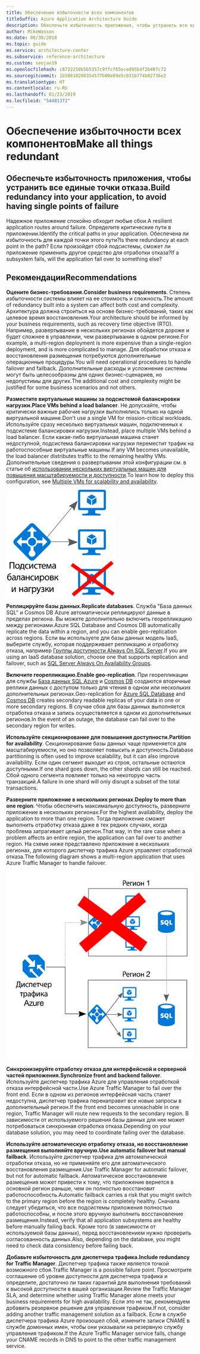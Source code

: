 ```yaml
---
title: Обеспечение избыточности всех компонентов
titleSuffix: Azure Application Architecture Guide
description: Обеспечьте избыточность приложения, чтобы устранить все единые точки отказа.
author: MikeWasson
ms.date: 08/30/2018
ms.topic: guide
ms.service: architecture-center
ms.subservice: reference-architecture
ms.custom: seojan19
ms.openlocfilehash: c8722250b5b5357c9ffcf65eced95b4f2b487c72
ms.sourcegitcommit: 1b50810208354577b00e89e5c031b774b02736e2
ms.translationtype: HT
ms.contentlocale: ru-RU
ms.lasthandoff: 01/23/2019
ms.locfileid: "54481372"
---
```

# <a name="make-all-things-redundant"></a><span data-ttu-id="fc0ad-103">Обеспечение избыточности всех компонентов</span><span class="sxs-lookup"><span data-stu-id="fc0ad-103">Make all things redundant</span></span>

## <a name="build-redundancy-into-your-application-to-avoid-having-single-points-of-failure"></a><span data-ttu-id="fc0ad-104">Обеспечьте избыточность приложения, чтобы устранить все единые точки отказа.</span><span class="sxs-lookup"><span data-stu-id="fc0ad-104">Build redundancy into your application, to avoid having single points of failure</span></span>

<span data-ttu-id="fc0ad-105">Надежное приложение спокойно обходит любые сбои.</span><span class="sxs-lookup"><span data-stu-id="fc0ad-105">A resilient application routes around failure.</span></span> <span data-ttu-id="fc0ad-106">Определите критические пути в приложении.</span><span class="sxs-lookup"><span data-stu-id="fc0ad-106">Identify the critical paths in your application.</span></span> <span data-ttu-id="fc0ad-107">Обеспечена ли избыточность для каждой точки этого пути?</span><span class="sxs-lookup"><span data-stu-id="fc0ad-107">Is there redundancy at each point in the path?</span></span> <span data-ttu-id="fc0ad-108">Если произойдет сбой подсистемы, сможет ли приложение применить другое средство для отработки отказа?</span><span class="sxs-lookup"><span data-stu-id="fc0ad-108">If a subsystem fails, will the application fail over to something else?</span></span>

## <a name="recommendations"></a><span data-ttu-id="fc0ad-109">Рекомендации</span><span class="sxs-lookup"><span data-stu-id="fc0ad-109">Recommendations</span></span>

<span data-ttu-id="fc0ad-110">**Оцените бизнес-требования.**</span><span class="sxs-lookup"><span data-stu-id="fc0ad-110">**Consider business requirements**.</span></span> <span data-ttu-id="fc0ad-111">Степень избыточности системы влияет на ее стоимость и сложность.</span><span class="sxs-lookup"><span data-stu-id="fc0ad-111">The amount of redundancy built into a system can affect both cost and complexity.</span></span> <span data-ttu-id="fc0ad-112">Архитектура должна строиться на основе бизнес-требований, таких как целевое время восстановления.</span><span class="sxs-lookup"><span data-stu-id="fc0ad-112">Your architecture should be informed by your business requirements, such as recovery time objective (RTO).</span></span> <span data-ttu-id="fc0ad-113">Например, развертывание в нескольких регионах обойдется дороже и будет сложнее в управлении, чем развертывание в одном регионе.</span><span class="sxs-lookup"><span data-stu-id="fc0ad-113">For example, a multi-region deployment is more expensive than a single-region deployment, and is more complicated to manage.</span></span> <span data-ttu-id="fc0ad-114">Для обработки отказа и восстановления размещения потребуются дополнительные операционные процедуры.</span><span class="sxs-lookup"><span data-stu-id="fc0ad-114">You will need operational procedures to handle failover and failback.</span></span> <span data-ttu-id="fc0ad-115">Дополнительные расходы и усложнение системы могут быть целесообразны для одних бизнес-сценариев, но недопустимы для других.</span><span class="sxs-lookup"><span data-stu-id="fc0ad-115">The additional cost and complexity might be justified for some business scenarios and not others.</span></span>

<span data-ttu-id="fc0ad-116">**Разместите виртуальные машины за подсистемой балансировки нагрузки.**</span><span class="sxs-lookup"><span data-stu-id="fc0ad-116">**Place VMs behind a load balancer**.</span></span> <span data-ttu-id="fc0ad-117">Не допускайте, чтобы критически важные рабочие нагрузки выполнялись только на одной виртуальной машине.</span><span class="sxs-lookup"><span data-stu-id="fc0ad-117">Don't use a single VM for mission-critical workloads.</span></span> <span data-ttu-id="fc0ad-118">Используйте сразу несколько виртуальных машин, подключенных к подсистеме балансировки нагрузки.</span><span class="sxs-lookup"><span data-stu-id="fc0ad-118">Instead, place multiple VMs behind a load balancer.</span></span> <span data-ttu-id="fc0ad-119">Если какая-либо виртуальная машина станет недоступной, подсистема балансировки нагрузки переместит трафик на работоспособные виртуальные машины.</span><span class="sxs-lookup"><span data-stu-id="fc0ad-119">If any VM becomes unavailable, the load balancer distributes traffic to the remaining healthy VMs.</span></span> <span data-ttu-id="fc0ad-120">Дополнительные сведения о развертывании этой конфигурации см. в статье об [использовании нескольких виртуальных машин для повышения масштабируемости и доступности][multi-vm-blueprint].</span><span class="sxs-lookup"><span data-stu-id="fc0ad-120">To learn how to deploy this configuration, see [Multiple VMs for scalability and availability][multi-vm-blueprint].</span></span>

![Схема виртуальных машин с балансировкой нагрузки](./images/load-balancing.svg)

<span data-ttu-id="fc0ad-122">**Реплицируйте базы данных.**</span><span class="sxs-lookup"><span data-stu-id="fc0ad-122">**Replicate databases**.</span></span> <span data-ttu-id="fc0ad-123">Служба "База данных SQL" и Cosmos DB Azure автоматически реплицируют данные в пределах региона. Вы можете дополнительно включить георепликацию между регионами.</span><span class="sxs-lookup"><span data-stu-id="fc0ad-123">Azure SQL Database and Cosmos DB automatically replicate the data within a region, and you can enable geo-replication across regions.</span></span> <span data-ttu-id="fc0ad-124">Если вы используете для базы данных модель IaaS, выберите службу, которая поддерживает репликацию и отработку отказа, например [Группы доступности Always On SQL Server][sql-always-on].</span><span class="sxs-lookup"><span data-stu-id="fc0ad-124">If you are using an IaaS database solution, choose one that supports replication and failover, such as [SQL Server Always On Availability Groups][sql-always-on].</span></span>

<span data-ttu-id="fc0ad-125">**Включите георепликацию.**</span><span class="sxs-lookup"><span data-stu-id="fc0ad-125">**Enable geo-replication**.</span></span> <span data-ttu-id="fc0ad-126">При георепликации для службы [База данных SQL Azure][sql-geo-replication] и [Cosmos DB][cosmosdb-geo-replication] создаются вторичные реплики данных с доступом только для чтения в одном или нескольких дополнительных регионах.</span><span class="sxs-lookup"><span data-stu-id="fc0ad-126">Geo-replication for [Azure SQL Database][sql-geo-replication] and [Cosmos DB][cosmosdb-geo-replication] creates secondary readable replicas of your data in one or more secondary regions.</span></span> <span data-ttu-id="fc0ad-127">В случае сбоя для базы данных выполняется отработка отказа и запись осуществляется в одном из дополнительных регионов.</span><span class="sxs-lookup"><span data-stu-id="fc0ad-127">In the event of an outage, the database can fail over to the secondary region for writes.</span></span>

<span data-ttu-id="fc0ad-128">**Используйте секционирование для повышения доступности.**</span><span class="sxs-lookup"><span data-stu-id="fc0ad-128">**Partition for availability**.</span></span> <span data-ttu-id="fc0ad-129">Секционирование базы данных чаще применяется для масштабируемости, но оно позволяет повысить и доступность.</span><span class="sxs-lookup"><span data-stu-id="fc0ad-129">Database partitioning is often used to improve scalability, but it can also improve availability.</span></span> <span data-ttu-id="fc0ad-130">Если один сегмент выходит из строя, остальные остаются доступными.</span><span class="sxs-lookup"><span data-stu-id="fc0ad-130">If one shard goes down, the other shards can still be reached.</span></span> <span data-ttu-id="fc0ad-131">Сбой одного сегмента повлияет только на некоторую часть транзакций.</span><span class="sxs-lookup"><span data-stu-id="fc0ad-131">A failure in one shard will only disrupt a subset of the total transactions.</span></span>

<span data-ttu-id="fc0ad-132">**Разверните приложение в нескольких регионах**.</span><span class="sxs-lookup"><span data-stu-id="fc0ad-132">**Deploy to more than one region**.</span></span> <span data-ttu-id="fc0ad-133">Чтобы обеспечить максимальную доступность, разверните приложение в нескольких регионах.</span><span class="sxs-lookup"><span data-stu-id="fc0ad-133">For the highest availability, deploy the application to more than one region.</span></span> <span data-ttu-id="fc0ad-134">Тогда приложение сможет выполнить отработку отказа даже в тех редких случаях, когда проблема затрагивает целый регион.</span><span class="sxs-lookup"><span data-stu-id="fc0ad-134">That way, in the rare case when a problem affects an entire region, the application can fail over to another region.</span></span> <span data-ttu-id="fc0ad-135">На схеме ниже представлено приложение в нескольких регионах, для которого диспетчер трафика Azure управляет отработкой отказа.</span><span class="sxs-lookup"><span data-stu-id="fc0ad-135">The following diagram shows a multi-region application that uses Azure Traffic Manager to handle failover.</span></span>

![Схема отработки отказа с использованием диспетчера трафика Azure](./images/failover.svg)

<span data-ttu-id="fc0ad-137">**Синхронизируйте отработку отказа для интерфейсной и серверной частей приложения.**</span><span class="sxs-lookup"><span data-stu-id="fc0ad-137">**Synchronize front and backend failover**.</span></span> <span data-ttu-id="fc0ad-138">Используйте диспетчер трафика Azure для управления отработкой отказа интерфейсной части.</span><span class="sxs-lookup"><span data-stu-id="fc0ad-138">Use Azure Traffic Manager to fail over the front end.</span></span> <span data-ttu-id="fc0ad-139">Если в одном из регионов интерфейсная часть станет недоступна, диспетчер трафика перенаправит все новые запросы в дополнительный регион.</span><span class="sxs-lookup"><span data-stu-id="fc0ad-139">If the front end becomes unreachable in one region, Traffic Manager will route new requests to the secondary region.</span></span> <span data-ttu-id="fc0ad-140">В зависимости от используемого решения базы данных для нее может потребоваться синхронная отработка отказа.</span><span class="sxs-lookup"><span data-stu-id="fc0ad-140">Depending on your database solution, you may need to coordinate failing over the database.</span></span>

<span data-ttu-id="fc0ad-141">**Используйте автоматическую отработку отказа, но восстановление размещения выполняйте вручную.**</span><span class="sxs-lookup"><span data-stu-id="fc0ad-141">**Use automatic failover but manual failback**.</span></span> <span data-ttu-id="fc0ad-142">Используйте диспетчер трафика для автоматической отработки отказа, но не применяйте его для автоматического восстановления размещения.</span><span class="sxs-lookup"><span data-stu-id="fc0ad-142">Use Traffic Manager for automatic failover, but not for automatic failback.</span></span> <span data-ttu-id="fc0ad-143">Автоматическое восстановление размещения может привести к тому, что приложение вернется в основной регион раньше, чем он полностью восстановит работоспособность.</span><span class="sxs-lookup"><span data-stu-id="fc0ad-143">Automatic failback carries a risk that you might switch to the primary region before the region is completely healthy.</span></span> <span data-ttu-id="fc0ad-144">Сначала следует убедиться, что все подсистемы приложения полностью работоспособны, и после этого вручную выполнить восстановление размещения.</span><span class="sxs-lookup"><span data-stu-id="fc0ad-144">Instead, verify that all application subsystems are healthy before manually failing back.</span></span> <span data-ttu-id="fc0ad-145">Кроме того (в зависимости от используемой базы данных), перед восстановлением нужно проверить согласованность данных.</span><span class="sxs-lookup"><span data-stu-id="fc0ad-145">Also, depending on the database, you might need to check data consistency before failing back.</span></span>

<span data-ttu-id="fc0ad-146">**Добавьте избыточность для диспетчера трафика.**</span><span class="sxs-lookup"><span data-stu-id="fc0ad-146">**Include redundancy for Traffic Manager**.</span></span> <span data-ttu-id="fc0ad-147">Диспетчер трафика также является точкой возможного сбоя.</span><span class="sxs-lookup"><span data-stu-id="fc0ad-147">Traffic Manager is a possible failure point.</span></span> <span data-ttu-id="fc0ad-148">Просмотрите соглашение об уровне доступности для диспетчера трафика и определите, достаточно ли таких гарантий для выполнения требований к высокой доступности в вашей организации.</span><span class="sxs-lookup"><span data-stu-id="fc0ad-148">Review the Traffic Manager SLA, and determine whether using Traffic Manager alone meets your business requirements for high availability.</span></span> <span data-ttu-id="fc0ad-149">Если это не так, рекомендуем добавить резервное решение для управления трафиком.</span><span class="sxs-lookup"><span data-stu-id="fc0ad-149">If not, consider adding another traffic management solution as a failback.</span></span> <span data-ttu-id="fc0ad-150">Если в службе диспетчера трафика Azure произошел сбой, измените записи CNAME в службе доменных имен, чтобы они указывали на резервную службу управления трафиком.</span><span class="sxs-lookup"><span data-stu-id="fc0ad-150">If the Azure Traffic Manager service fails, change your CNAME records in DNS to point to the other traffic management service.</span></span>

<!-- links -->

[multi-vm-blueprint]: ../../reference-architectures/virtual-machines-windows/multi-vm.md

[cassandra]: https://cassandra.apache.org/
[cosmosdb-geo-replication]: /azure/cosmos-db/distribute-data-globally
[sql-always-on]: https://msdn.microsoft.com/library/hh510230.aspx
[sql-geo-replication]: /azure/sql-database/sql-database-geo-replication-overview
